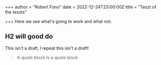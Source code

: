 +++
author = "Robert Fono"
date = 2022-12-24T23:00:00Z
title = "Teszt of the teszts"

+++
Here we see what's going to work and what not.

## H2 will good do

This isn't a draft, I repeat this isn't a draft!

> A quote block is a quote block